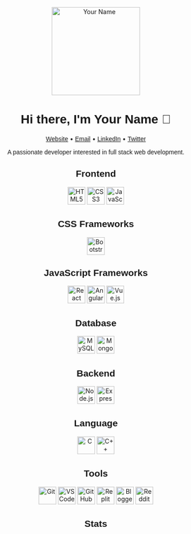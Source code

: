 <!-- Your header -->
<p align="center">
  <img src="https://your-image-url.com/your-image.png" alt="Your Name" width="200">
</p>

<!-- Your bio -->
<h1 align="center" style="font-family: Arial, sans-serif;">Hi there, I'm Your Name 👋</h1>
<p align="center">
  <a href="https://your-website-url.com" style="font-family: Arial, sans-serif;">Website</a> •
  <a href="mailto:your-email@example.com" style="font-family: Arial, sans-serif;">Email</a> •
  <a href="https://linkedin.com/in/your-linkedin" style="font-family: Arial, sans-serif;">LinkedIn</a> •
  <a href="https://twitter.com/your-twitter" style="font-family: Arial, sans-serif;">Twitter</a>
</p>

<p align="center" style="font-family: Arial, sans-serif;">A passionate developer interested in full stack web development.</p>

<!-- Frontend -->
<h2 align="center" style="font-family: Arial, sans-serif;">Frontend</h2>
<p align="center">
  <img src="https://img.shields.io/badge/HTML5-E34F26?logo=html5&logoColor=white" alt="HTML5" width="auto" height="40">
  <img src="https://img.shields.io/badge/CSS3-1572B6?logo=css3&logoColor=white" alt="CSS3" width="auto" height="40">
  <img src="https://img.shields.io/badge/JavaScript-F7DF1E?logo=javascript&logoColor=black" alt="JavaScript" width="auto" height="40">
  <!-- Add more frontend technologies here -->
</p>

<!-- CSS Frameworks -->
<h2 align="center" style="font-family: Arial, sans-serif;">CSS Frameworks</h2>
<p align="center">
  <img src="https://img.shields.io/badge/Bootstrap-563D7C?logo=bootstrap&logoColor=white" alt="Bootstrap" width="auto" height="40">
  <!-- Add more CSS frameworks here -->
</p>

<!-- JavaScript Frameworks -->
<h2 align="center" style="font-family: Arial, sans-serif;">JavaScript Frameworks</h2>
<p align="center">
  <img src="https://img.shields.io/badge/React-61DAFB?logo=react&logoColor=black" alt="React" width="auto" height="40">
  <img src="https://img.shields.io/badge/Angular-DD0031?logo=angular&logoColor=white" alt="Angular" width="auto" height="40">
  <img src="https://img.shields.io/badge/Vue.js-4FC08D?logo=vue.js&logoColor=white" alt="Vue.js" width="auto" height="40">
  <!-- Add more JavaScript frameworks here -->
</p>

<!-- Database -->
<h2 align="center" style="font-family: Arial, sans-serif;">Database</h2>
<p align="center">
  <img src="https://img.shields.io/badge/MySQL-4479A1?logo=mysql&logoColor=white" alt="MySQL" width="auto" height="40">
  <img src="https://img.shields.io/badge/MongoDB-47A248?logo=mongodb&logoColor=white" alt="MongoDB" width="auto" height="40">
  <!-- Add more database technologies here -->
</p>

<!-- Backend -->
<h2 align="center" style="font-family: Arial, sans-serif;">Backend</h2>
<p align="center">
  <img src="https://img.shields.io/badge/Node.js-339933?logo=node.js&logoColor=white" alt="Node.js" width="auto" height="40">
  <img src="https://img.shields.io/badge/Express.js-000000?logo=express&logoColor=white" alt="Express.js" width="auto" height="40">
  <!-- Add more backend technologies here -->
</p>

<!-- Language -->
<h2 align="center" style="font-family: Arial, sans-serif;">Language</h2>
<p align="center">
  <img src="https://img.shields.io/badge/C-00599C?logo=c&logoColor=white" alt="C" width="auto" height="40">
  <img src="https://img.shields.io/badge/C++-00599C?logo=c%2B%2B&logoColor=white" alt="C++" width="auto" height="40">
  <!-- Add more language logos here -->
</p>

<!-- Tools -->
<h2 align="center" style="font-family: Arial, sans-serif;">Tools</h2>
<p align="center">
  <img src="https://img.shields.io/badge/Git-F05032?logo=git&logoColor=white" alt="Git" width="auto" height="40">
  <img src="https://img.shields.io/badge/VS_Code-007ACC?logo=visual-studio-code&logoColor=white" alt="VS Code" width="auto" height="40">
  <img src="https://img.shields.io/badge/GitHub-181717?logo=github&logoColor=white" alt="GitHub" width="auto" height="40">
  <img src="https://img.shields.io/badge/Replit-667881?logo=replit&logoColor=white" alt="Replit" width="auto" height="40">
  <img src="https://img.shields.io/badge/Blogger-FF5722?logo=blogger&logoColor=white" alt="Blogger" width="auto" height="40">
  <img src="https://img.shields.io/badge/Reddit-FF4500?logo=reddit&logoColor=white" alt="Reddit" width="auto" height="40">
  <!-- Add more tool logos here -->
</p>

<!-- Your stats -->
<h2 align="center" style="font-family: Arial, sans-serif;">Stats</h2>
<p align="center">
 
